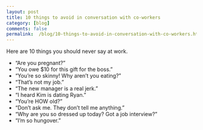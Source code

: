 ```yaml
---
layout: post
title: 10 things to avoid in conversation with co-workers
category: [blog]
comments: false
permalink:  /blog/10-things-to-avoid-in-conversation-with-co-workers.html
---
```


Here are 10 things you should never say at work.

- “Are you pregnant?”
- “You owe $10 for this gift for the boss.”
- “You’re so skinny! Why aren’t you eating?”
- “That’s not my job.”
- “The new manager is a real jerk.”
- “I heard Kim is dating Ryan.”
- “You’re HOW old?”
- “Don’t ask me. They don’t tell me anything.”
- “Why are you so dressed up today? Got a job interview?”
- “I’m so hungover.”
